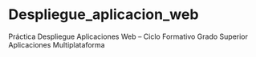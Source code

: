 # Despliegue_aplicacion_web
Práctica Despliegue Aplicaciones Web – Ciclo Formativo Grado Superior Aplicaciones Multiplataforma
